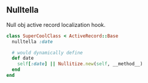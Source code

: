 ## Nulltella

Null obj active record localization hook.

```ruby
class SuperCoolClass < ActiveRecord::Base
  nulltella :date

  # would dynamically define
  def date
    self[:date] || Nullitize.new(self, __method__)
  end
end
```
